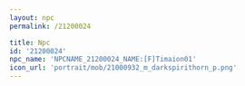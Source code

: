 ```yaml
---
layout: npc
permalink: /21200024

title: Npc
id: '21200024'
npc_name: 'NPCNAME_21200024_NAME:[F]Timaion01'
icon_url: 'portrait/mob/21000932_m_darkspirithorn_p.png'
---
```

